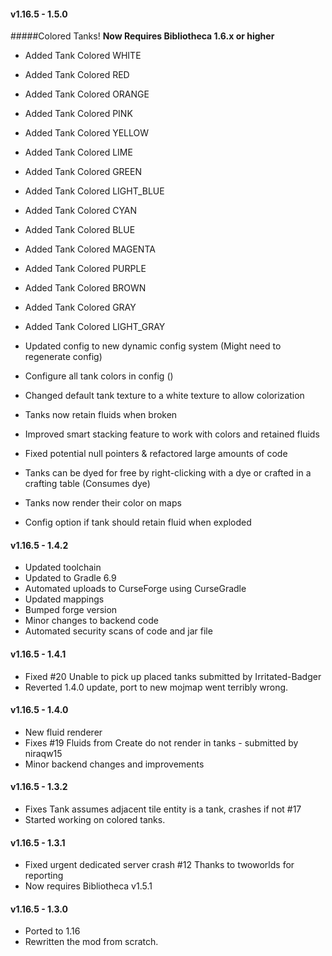 #### **v1.16.5 - 1.5.0**
#####Colored Tanks!
__Now Requires Bibliotheca 1.6.x or higher__

* Added Tank Colored WHITE
* Added Tank Colored RED
* Added Tank Colored ORANGE
* Added Tank Colored PINK
* Added Tank Colored YELLOW
* Added Tank Colored LIME
* Added Tank Colored GREEN
* Added Tank Colored LIGHT_BLUE
* Added Tank Colored CYAN
* Added Tank Colored BLUE
* Added Tank Colored MAGENTA
* Added Tank Colored PURPLE
* Added Tank Colored BROWN
* Added Tank Colored GRAY
* Added Tank Colored LIGHT_GRAY


* Updated config to new dynamic config system (Might need to regenerate config)
* Configure all tank colors in config ()
* Changed default tank texture to a white texture to allow colorization
* Tanks now retain fluids when broken
* Improved smart stacking feature to work with colors and retained fluids
* Fixed potential null pointers & refactored large amounts of code
* Tanks can be dyed for free by right-clicking with a dye or crafted in a crafting table (Consumes dye)
* Tanks now render their color on maps
* Config option if tank should retain fluid when exploded

#### **v1.16.5 - 1.4.2**
* Updated toolchain
* Updated to Gradle 6.9
* Automated uploads to CurseForge using CurseGradle
* Updated mappings
* Bumped forge version
* Minor changes to backend code
* Automated security scans of code and jar file

#### **v1.16.5 - 1.4.1**
* Fixed #20 Unable to pick up placed tanks submitted by Irritated-Badger
* Reverted 1.4.0 update, port to new mojmap went terribly wrong.

#### **v1.16.5 - 1.4.0**
* New fluid renderer
* Fixes #19 Fluids from Create do not render in tanks - submitted by niraqw15
* Minor backend changes and improvements

#### **v1.16.5 - 1.3.2**
* Fixes Tank assumes adjacent tile entity is a tank, crashes if not #17
* Started working on colored tanks.

#### **v1.16.5 - 1.3.1**
* Fixed urgent dedicated server crash #12 Thanks to twoworlds for reporting
* Now requires Bibliotheca v1.5.1

#### **v1.16.5 - 1.3.0**
* Ported to 1.16
* Rewritten the mod from scratch.